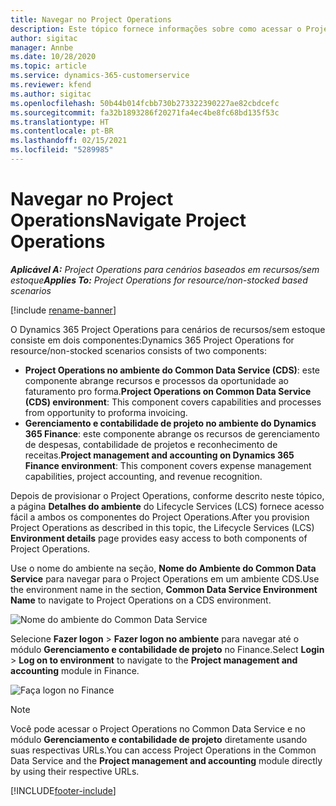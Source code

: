 ```yaml
---
title: Navegar no Project Operations
description: Este tópico fornece informações sobre como acessar o Project Operations do Lifecycle Services.
author: sigitac
manager: Annbe
ms.date: 10/28/2020
ms.topic: article
ms.service: dynamics-365-customerservice
ms.reviewer: kfend
ms.author: sigitac
ms.openlocfilehash: 50b44b014fcbb730b273322390227ae82cbdcefc
ms.sourcegitcommit: fa32b1893286f20271fa4ec4be8fc68bd135f53c
ms.translationtype: HT
ms.contentlocale: pt-BR
ms.lasthandoff: 02/15/2021
ms.locfileid: "5289985"
---
```

# <a name="navigate-project-operations"></a><span data-ttu-id="12888-103">Navegar no Project Operations</span><span class="sxs-lookup"><span data-stu-id="12888-103">Navigate Project Operations</span></span>

<span data-ttu-id="12888-104">_**Aplicável A:** Project Operations para cenários baseados em recursos/sem estoque_</span><span class="sxs-lookup"><span data-stu-id="12888-104">_**Applies To:** Project Operations for resource/non-stocked based scenarios_</span></span>

[!include [rename-banner](~/includes/cc-data-platform-banner.md)]

<span data-ttu-id="12888-105">O Dynamics 365 Project Operations para cenários de recursos/sem estoque consiste em dois componentes:</span><span class="sxs-lookup"><span data-stu-id="12888-105">Dynamics 365 Project Operations for resource/non-stocked scenarios consists of two components:</span></span> 

 - <span data-ttu-id="12888-106">**Project Operations no ambiente do Common Data Service (CDS)**: este componente abrange recursos e processos da oportunidade ao faturamento pro forma.</span><span class="sxs-lookup"><span data-stu-id="12888-106">**Project Operations on Common Data Service (CDS) environment**: This component covers capabilities and processes from opportunity to proforma invoicing.</span></span> 
 - <span data-ttu-id="12888-107">**Gerenciamento e contabilidade de projeto no ambiente do Dynamics 365 Finance**: este componente abrange os recursos de gerenciamento de despesas, contabilidade de projetos e reconhecimento de receitas.</span><span class="sxs-lookup"><span data-stu-id="12888-107">**Project management and accounting on Dynamics 365 Finance environment**: This component covers expense management capabilities, project accounting, and revenue recognition.</span></span> 

<span data-ttu-id="12888-108">Depois de provisionar o Project Operations, conforme descrito neste tópico, a página **Detalhes do ambiente** do Lifecycle Services (LCS) fornece acesso fácil a ambos os componentes do Project Operations.</span><span class="sxs-lookup"><span data-stu-id="12888-108">After you provision Project Operations as described in this topic, the Lifecycle Services (LCS) **Environment details** page provides easy access to both components of Project Operations.</span></span>  

<span data-ttu-id="12888-109">Use o nome do ambiente na seção, **Nome do Ambiente do Common Data Service** para navegar para o Project Operations em um ambiente CDS.</span><span class="sxs-lookup"><span data-stu-id="12888-109">Use the environment name in the section, **Common Data Service Environment Name** to navigate to Project Operations on a CDS environment.</span></span> 

  ![Nome do ambiente do Common Data Service](./media/environment-name.PNG)

<span data-ttu-id="12888-111">Selecione **Fazer logon** > **Fazer logon no ambiente** para navegar até o módulo **Gerenciamento e contabilidade de projeto** no Finance.</span><span class="sxs-lookup"><span data-stu-id="12888-111">Select **Login** > **Log on to environment** to navigate to the **Project management and accounting** module in Finance.</span></span>  

   ![Faça logon no Finance](./media/environment-login.PNG)

> [!NOTE]
> <span data-ttu-id="12888-113">Você pode acessar o Project Operations no Common Data Service e no módulo **Gerenciamento e contabilidade de projeto** diretamente usando suas respectivas URLs.</span><span class="sxs-lookup"><span data-stu-id="12888-113">You can access Project Operations in the Common Data Service and the **Project management and accounting** module directly by using their respective URLs.</span></span> 


[!INCLUDE[footer-include](../includes/footer-banner.md)]
